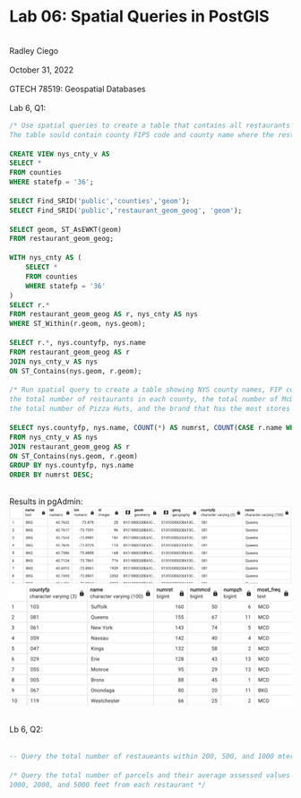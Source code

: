 # Lab 06: Spatial Queries in PostGIS
<br> Radley Ciego </br>
<br> October 31, 2022 </br>
<br> GTECH 78519: Geospatial Databases </br>
<br> Lab 6, Q1: </br>

``` sql
/* Use spatial queries to create a table that contains all restaurants in New York. 
The table sould contain county FIPS code and county name where the restaurant is located */

CREATE VIEW nys_cnty_v AS
SELECT *
FROM counties
WHERE statefp = '36';

SELECT Find_SRID('public','counties','geom');
SELECT Find_SRID('public','restaurant_geom_geog', 'geom');

SELECT geom, ST_AsEWKT(geom)
FROM restaurant_geom_geog;

WITH nys_cnty AS (
    SELECT *
    FROM counties
    WHERE statefp = '36'
)
SELECT r.*
FROM restaurant_geom_geog AS r, nys_cnty AS nys
WHERE ST_Within(r.geom, nys.geom);

SELECT r.*, nys.countyfp, nys.name
FROM restaurant_geom_geog AS r
JOIN nys_cnty_v AS nys
ON ST_Contains(nys.geom, r.geom);

/* Run spatial query to create a table showing NYS county names, FIP codes, 
the total number of restaurants in each county, the total number of McDonalds,
the total number of Pizza Huts, and the brand that has the most stores in each county */

SELECT nys.countyfp, nys.name, COUNT(*) AS numrst, COUNT(CASE r.name WHEN 'MCD' THEN 1 ELSE NULL END) AS nummcd, COUNT(CASE r.name WHEN 'PZH' THEN 1 ELSE NULL END) AS numpzh, MODE() WITHIN GROUP (ORDER BY r.name) AS most_freq
FROM nys_cnty_v AS nys
JOIN restaurant_geom_geog AS r
ON ST_Contains(nys.geom, r.geom)
GROUP BY nys.countyfp, nys.name
ORDER BY numrst DESC;
```

<br> Results in pgAdmin: </br>
![L6, Q1 results](/img/l6q1.png)
![L6, Q1 results](/img/l6q1.1.png)

<br> Lb 6, Q2: </br>

``` sql

-- Query the total number of restaueants within 200, 500, and 1000 mters from each McDonald's restaurant

/* Query the total number of parcels and their average assessed values in the MapPLUTO dataset within
1000, 2000, and 5000 feet from each restaurant */
```